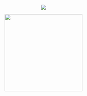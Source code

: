
<p align="center">
  <img src="https://github-readme-stats-sigma-five.vercel.app/api?username=Juandiegogb&show_icons=true&include_all_commits=true&theme=default"/>
</p>

<p align="center">
  <img height="250" src="https://github-readme-stats-sigma-five.vercel.app/api/top-langs/?username=Juandiegogb&hide=html&theme=default"/>
</p>
